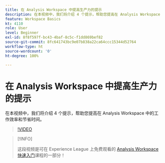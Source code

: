 ```yaml
---
title: 在 Analysis Workspace 中提高生产力的提示
description: 在本视频中，我们将介绍 4 个提示，帮助您提高在 Analysis Workspace 中的工作效率和节省时间。
feature: Workspace Basics
kt: 4110
role: User
level: Beginner
exl-id: 8f8f597f-bc43-4baf-8c5c-f1dd869bef82
source-git-commit: 8fc641743bc9e07b838a22ca64ccc15344d52764
workflow-type: ht
source-wordcount: '0'
ht-degree: 100%

---
```


# 在 Analysis Workspace 中提高生产力的提示

在本视频中，我们将介绍 4 个提示，帮助您提高在 Analysis Workspace 中的工作效率和节省时间。

>[!VIDEO](https://video.tv.adobe.com/v/31157/?quality=12&learn=on)

>[!INFO]
>
> 这段视频是可在 Experience League 上免费观看的 [Analysis Workspace 快速入门](https://experienceleague.adobe.com/?recommended=Analytics-U-1-2020.1.workspace)课程的一部分！
